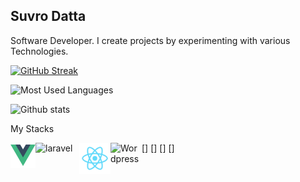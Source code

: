 ## Suvro Datta

Software Developer. I create projects by experimenting with various Technologies. 

[![GitHub Streak](https://github-readme-streak-stats.herokuapp.com/?user=suvrodattamitu&currStreakNum=2FD3EB&fire=pink&sideLabels=F00&theme=nightowl)](https://git.io/streak-stats)


![Most Used Languages](https://github-readme-stats.vercel.app/api/top-langs/?username=suvrodattamitu&layout=compact&theme=dark)


![Github stats](https://github-readme-stats.vercel.app/api?username=suvrodattamitu&count_private=true&theme=dark)


My Stacks

[<img align="left" alt="Vue" width="40px" src="https://raw.githubusercontent.com/github/explore/80688e429a7d4ef2fca1e82350fe8e3517d3494d/topics/vue/vue.png" />]
[<img align="left" alt="laravel" width="70px" src="https://dl.dropboxusercontent.com/s/gszfxt30iew4nuy/laravel.png" />]
[<img align="left" alt="React" width="50px" src="https://raw.githubusercontent.com/github/explore/80688e429a7d4ef2fca1e82350fe8e3517d3494d/topics/react/react.png" />]
[<img align="left" alt="Wordpress" width="50px" src="https://dl.dropboxusercontent.com/s/wtvu12ml414xhl3/wordpress.png" />]




